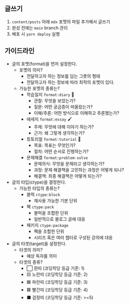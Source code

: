 
## 글쓰기
1. `content/posts` 아래 `mdx` 포멧의 파일 추가해서 글쓰기
2. 완성 전에는 `main` branch 관리
3. 배포 시 `yarn deploy` 실행


## 가이드라인
- 글의 포멧(format)을 먼저 설정한다.
    - 포멧의 의미?
        - 전달하고자 하는 정보를 담는 그릇의 형태
        - 전달하고자 하는 정보에 따라 최적의 포멧이 있다.
    - 가능한 포멧의 종류는?
        - 학습일지 `format:diary` 📓
            - 관찰: 무엇을 보았는가?
            - 질문: 어떤 궁금증이 떠올랐는가?
            - 이해/추론: 어떤 방식으로 이해하고 추론했는가?
        - 에세지 `format:essay` 🖌
            - 주제: 무엇에 대해 이야기 하는가?
            - 근거: 왜 그렇게 생각하는가?
        - 튜토리얼 `format:tutorial` 🚩
            - 목표: 목표는 무엇인가?
            - 절차: 어떤 순서로 진행하는가?
        - 문제해결 `format:problem-solve`
            - 문제의식: 무엇을 문제라고 생각하는가?
            - 과정: 문제 해결책을 고민하는 과정은 어떻게 되나?
            - 해결책: 최종 해결책은 어떻게 되는가?
- 글의 타입(ctype)을 결정한다.
    - 가능한 타입의 종류는?
        - 블럭 `ctype:block`
            - 재사용 가능한 기본 단위
        - 팩 `ctype:pack`
            - 블럭을 조합한 단위
            - 일반적으로 블로그 글에 대응
        - 패키지 `ctype:package`
            - 팩을 조합한 단위
            - 시리즈 혹은 여러 챕터로 구성된 강의에 대응
- 글의 타겟(target)을 설정한다.
    - 타겟의 의미?
        - 예상 독자를 의미
    - 타겟의 종류?
        - ⬜️ 흰띠 (코딩학당 등급 기준: 1)
        - 🟨 노란띠 (코딩학당 등급 기준: 2)
        - 🟦 파란띠 (코딩학당 등급 기준: 3)
        - 🟥 빨간띠 (코딩학당 등급 기준: 4)
        - ⬛️ 검정띠 (코딩학당 등급 기준: >=5)